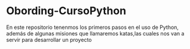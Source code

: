 # Obording-CursoPython
 En este repositorio tenenmos los primeros pasos en el uso de Python, además de algunas misiones que llamaremos katas,las cuales nos van a servir para desarrollar un proyecto 

